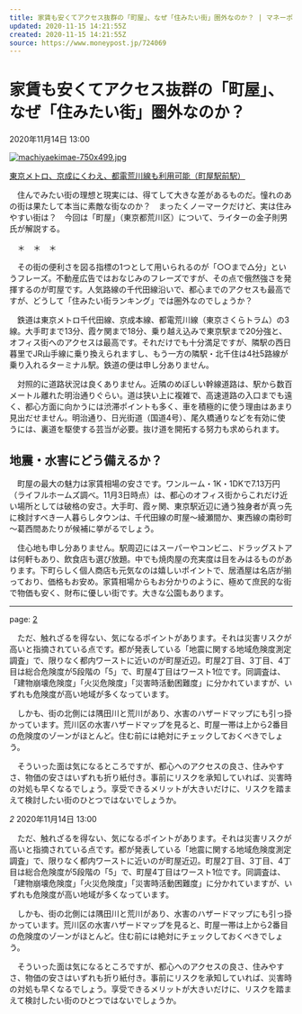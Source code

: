 ```yaml
---
title: 家賃も安くてアクセス抜群の「町屋」、なぜ「住みたい街」圏外なのか？ | マネーポストWEB
updated: 2020-11-15 14:21:55Z
created: 2020-11-15 14:21:55Z
source: https://www.moneypost.jp/724069
---
```


# 家賃も安くてアクセス抜群の「町屋」、なぜ「住みたい街」圏外なのか？

2020年11月14日 13:00

[![machiyaekimae-750x499.jpg](../_resources/machiyaekimae-750x499.jpg)](https://www.moneypost.jp/724069/image/1)

[東京メトロ、京成にくわえ、都電荒川線も利用可能（町屋駅前駅）](https://www.moneypost.jp/724069/image/1)

　住んでみたい街の理想と現実には、得てして大きな差があるものだ。憧れのあの街は果たして本当に素敵な街なのか？　まったくノーマークだけど、実は住みやすい街は？　今回は「町屋」（東京都荒川区）について、ライターの金子則男氏が解説する。

　＊　＊　＊

　その街の便利さを図る指標の1つとして用いられるのが「○○まで△分」というフレーズ。不動産広告ではおなじみのフレーズですが、その点で俄然強さを発揮するのが町屋です。人気路線の千代田線沿いで、都心までのアクセスも最高ですが、どうして「住みたい街ランキング」では圏外なのでしょうか？

　鉄道は東京メトロ千代田線、京成本線、都電荒川線（東京さくらトラム）の3線。大手町まで13分、霞ケ関まで18分、乗り越え込みで東京駅まで20分強と、オフィス街へのアクセスは最高です。それだけでも十分満足ですが、隣駅の西日暮里でJR山手線に乗り換えられますし、もう一方の隣駅・北千住は4社5路線が乗り入れるターミナル駅。鉄道の便は申し分ありません。

　対照的に道路状況は良くありません。近隣のめぼしい幹線道路は、駅から数百メートル離れた明治通りぐらい。道は狭い上に複雑で、高速道路の入口までも遠く、都心方面に向かうには渋滞ポイントも多く、車を積極的に使う理由はあまり見出だせません。明治通り、日光街道（国道4号）、尾久橋通りなどを有効に使うには、裏道を駆使する芸当が必要。抜け道を開拓する努力も求められます。

## 地震・水害にどう備えるか？

　町屋の最大の魅力は家賃相場の安さです。ワンルーム・1K・1DKで7.13万円（ライフルホームズ調べ。11月3日時点）は、都心のオフィス街からこれだけ近い場所としては破格の安さ。大手町、霞ヶ関、東京駅近辺に通う独身者が真っ先に検討すべき一人暮らしタウンは、千代田線の町屋～綾瀬間か、東西線の南砂町～葛西間あたりが候補に挙がるでしょう。

　住心地も申し分ありません。駅周辺にはスーパーやコンビニ、ドラッグストアは何軒もあり、飲食店も選び放題。中でも焼肉屋の充実度は目をみはるものがあります。下町らしく個人商店も元気なのは嬉しいポイントで、居酒屋は名店が揃っており、価格もお安め。家賃相場からもお分かりのように、極めて庶民的な街で物価も安く、財布に優しい街です。大きな公園もあります。

* * *

page: [2](https://www.moneypost.jp/724069/2/)

　ただ、触れざるを得ない、気になるポイントがあります。それは災害リスクが高いと指摘されている点です。都が発表している「地震に関する地域危険度測定調査」で、限りなく都内ワーストに近いのが町屋近辺。町屋2丁目、3丁目、4丁目は総合危険度が5段階の「5」で、町屋4丁目はワースト1位です。同調査は、「建物崩壊危険度」「火災危険度」「災害時活動困難度」に分かれていますが、いずれも危険度が高い地域が多くなっています。

　しかも、街の北側には隅田川と荒川があり、水害のハザードマップにも引っ掛かっています。荒川区の水害ハザードマップを見ると、町屋一帯は上から2番目の危険度のゾーンがほとんど。住む前には絶対にチェックしておくべきでしょう。

　そういった面は気になるところですが、都心へのアクセスの良さ、住みやすさ、物価の安さはいずれも折り紙付き。事前にリスクを承知していれば、災害時の対処も早くなるでしょう。享受できるメリットが大きいだけに、リスクを踏まえて検討したい街のひとつではないでしょうか。

*2*
2020年11月14日 13:00

　ただ、触れざるを得ない、気になるポイントがあります。それは災害リスクが高いと指摘されている点です。都が発表している「地震に関する地域危険度測定調査」で、限りなく都内ワーストに近いのが町屋近辺。町屋2丁目、3丁目、4丁目は総合危険度が5段階の「5」で、町屋4丁目はワースト1位です。同調査は、「建物崩壊危険度」「火災危険度」「災害時活動困難度」に分かれていますが、いずれも危険度が高い地域が多くなっています。

　しかも、街の北側には隅田川と荒川があり、水害のハザードマップにも引っ掛かっています。荒川区の水害ハザードマップを見ると、町屋一帯は上から2番目の危険度のゾーンがほとんど。住む前には絶対にチェックしておくべきでしょう。

　そういった面は気になるところですが、都心へのアクセスの良さ、住みやすさ、物価の安さはいずれも折り紙付き。事前にリスクを承知していれば、災害時の対処も早くなるでしょう。享受できるメリットが大きいだけに、リスクを踏まえて検討したい街のひとつではないでしょうか。